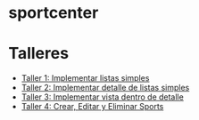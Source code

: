 # sportcenter

# Talleres
* [Taller 1: Implementar listas simples](https://csw-uniandes.gitbooks.io/front-step-by-step/content/taller-1.html)
* [Taller 2: Implementar detalle de listas simples](https://csw-uniandes.gitbooks.io/front-step-by-step/content/taller-2.html)
* [Taller 3: Implementar vista dentro de detalle](https://csw-uniandes.gitbooks.io/front-step-by-step/content/taller-3.html)
* [Taller 4: Crear, Editar y Eliminar Sports](https://csw-uniandes.gitbooks.io/front-step-by-step/content/taller-4.html)

